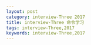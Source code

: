 ```yaml
---
layout: post
category: interview-Three 2017
title: interview-Three 命令学习 
tags: interview-Three,2017
keywords: interview-Three,2017
---
```


